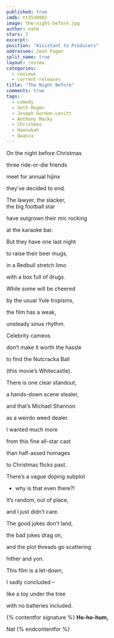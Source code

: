 ```yaml
---
published: true
imdb: tt3530002
image: the-night-before.jpg
author: natm
stars: 2
excerpt: 
position: "Assistant to Producers"
addressee: Josh Fagen
split_name: true
layout: review
categories: 
  - reviews
  - current-releases
title: "The Night Before"
comments: true
tags: 
  - comedy
  - Seth Rogen
  - Joseph Gordon-Levitt
  - Anthony Macky
  - Christmas
  - Hannukah
  - Qwanza
---
```

On the night before Christmas

three ride-or-die friends

meet for annual hijinx

they’ve decided to end.

The lawyer, the slacker,  
the big football star

have outgrown their mic rocking

at the karaoke bar.

But they have one last night

to raise their beer mugs,

in a Redbull stretch limo

with a box full of drugs.

While some will be cheered 

by the usual Yule tropisms,	

the film has a weak, 

unsteady sinus rhythm.

Celebrity cameos 

don’t make it worth the hassle

to find the Nutcracka Ball

(this movie’s Whitecastle).

There is one clear standout,

a hands-down scene stealer,

and that’s Michael Shannon

as a weirdo weed dealer.

I wanted much more 

from this fine all-star cast

than half-assed homages

to Christmas flicks past.

There’s a vague doping subplot

- why is that even there?!

It’s random, out of place,

and I just didn’t care.

The good jokes don’t land,

the bad jokes drag on,

and the plot threads go scattering

hither and yon.

This film is a let-down,

I sadly concluded – 

like a toy under the tree

with no batteries included.

{% contentfor signature %}
**Ho-ho-hum,**

Nat
{% endcontentfor %}